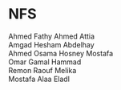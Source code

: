 # NFS
Ahmed Fathy Ahmed Attia</br>
Amgad Hesham Abdelhay</br>
Ahmed Osama Hosney Mostafa </br>
Omar Gamal Hammad</br>
Remon Raouf Melika</br>
Mostafa Alaa Eladl

